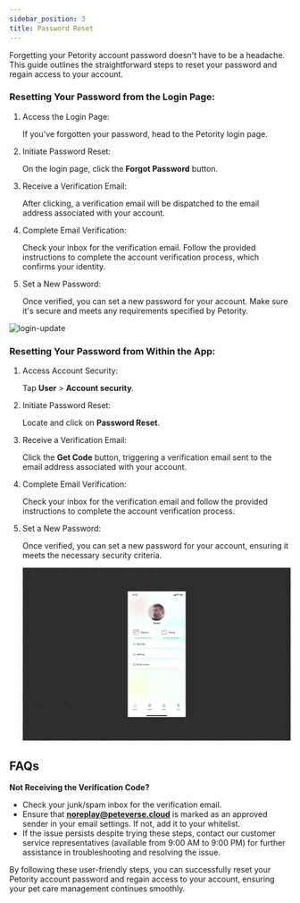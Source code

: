 ```yaml
---
sidebar_position: 3
title: Password Reset
---
```


Forgetting your Petority account password doesn't have to be a headache. This guide outlines the straightforward steps to reset your password and regain access to your account.
### Resetting Your Password from the Login Page:
1. Access the Login Page:

    If you've forgotten your password, head to the Petority login page.
2. Initiate Password Reset:

    On the login page, click the **Forgot Password** button.
3. Receive a Verification Email:

    After clicking, a verification email will be dispatched to the email address associated with your account.
4. Complete Email Verification:

    Check your inbox for the verification email. Follow the provided instructions to complete the account verification process, which confirms your identity.
5. Set a New Password:

    Once verified, you can set a new password for your account. Make sure it's secure and meets any requirements specified by Petority.

![login-update](/img/manage-account/Password-reset1.gif)

### Resetting Your Password from Within the App:
1. Access Account Security:

    Tap **User** > **Account security**.
2. Initiate Password Reset:

    Locate and click on **Password Reset**.
3. Receive a Verification Email:

    Click the **Get Code** button, triggering a verification email sent to the email address associated with your account.
4. Complete Email Verification:

    Check your inbox for the verification email and follow the provided instructions to complete the account verification process.
5. Set a New Password:

    Once verified, you can set a new password for your account, ensuring it meets the necessary security criteria.

    ![user update](/img/manage-account/Password-Reset2.gif)

## FAQs
**Not Receiving the Verification Code?**
+ Check your junk/spam inbox for the verification email.
+ Ensure that **noreplay@peteverse.cloud** is marked as an approved sender in your email settings. If not, add it to your whitelist.
+ If the issue persists despite trying these steps, contact our customer service representatives (available from 9:00 AM to 9:00 PM) for further assistance in troubleshooting and resolving the issue.

By following these user-friendly steps, you can successfully reset your Petority account password and regain access to your account, ensuring your pet care management continues smoothly.
